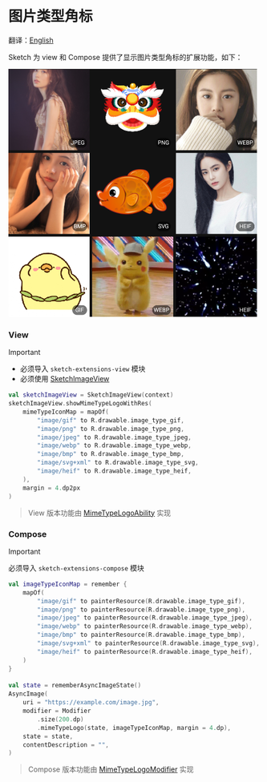 # 图片类型角标

翻译：[English](mime_type_logo.md)

Sketch 为 view 和 Compose 提供了显示图片类型角标的扩展功能，如下：

![sample_mime_type_logo.png](../res/sample_mime_type_logo.png)

### View

> [!IMPORTANT]
> * 必须导入 `sketch-extensions-view` 模块
> * 必须使用 [SketchImageView]

```kotlin
val sketchImageView = SketchImageView(context)
sketchImageView.showMimeTypeLogoWithRes(
    mimeTypeIconMap = mapOf(
        "image/gif" to R.drawable.image_type_gif,
        "image/png" to R.drawable.image_type_png,
        "image/jpeg" to R.drawable.image_type_jpeg,
        "image/webp" to R.drawable.image_type_webp,
        "image/bmp" to R.drawable.image_type_bmp,
        "image/svg+xml" to R.drawable.image_type_svg,
        "image/heif" to R.drawable.image_type_heif,
    ),
    margin = 4.dp2px
)
```

> View 版本功能由 [MimeTypeLogoAbility] 实现

### Compose

> [!IMPORTANT]
> 必须导入 `sketch-extensions-compose` 模块

```kotlin
val imageTypeIconMap = remember {
    mapOf(
        "image/gif" to painterResource(R.drawable.image_type_gif),
        "image/png" to painterResource(R.drawable.image_type_png),
        "image/jpeg" to painterResource(R.drawable.image_type_jpeg),
        "image/webp" to painterResource(R.drawable.image_type_webp),
        "image/bmp" to painterResource(R.drawable.image_type_bmp),
        "image/svg+xml" to painterResource(R.drawable.image_type_svg),
        "image/heif" to painterResource(R.drawable.image_type_heif),
    )
}

val state = rememberAsyncImageState()
AsyncImage(
    uri = "https://example.com/image.jpg",
    modifier = Modifier
        .size(200.dp)
        .mimeTypeLogo(state, imageTypeIconMap, margin = 4.dp),
    state = state,
    contentDescription = "",
)
```

> Compose 版本功能由 [MimeTypeLogoModifier] 实现

[SketchImageView]: ../../sketch-extensions-view-core/src/main/kotlin/com/github/panpf/sketch/SketchImageView.kt

[MimeTypeLogoAbility]: ../../sketch-extensions-view-core/src/main/kotlin/com/github/panpf/sketch/ability/MimeTypeLogoAbility.kt

[MimeTypeLogoModifier]: ../../sketch-extensions-compose/src/main/kotlin/com/github/panpf/sketch/compose/ability/MimeTypeLogoModifier.kt